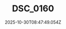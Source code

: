 ---
title: "DSC_0160"
description: ""
image: "/uploads/photos/1761814069042-DSC_0160.webp"
thumbnail: "/uploads/photos/1761814069042-DSC_0160-thumb.webp"
width: 6000
height: 4000
featured: false
date: 2025-10-30T08:47:49.054Z
order: 0
---